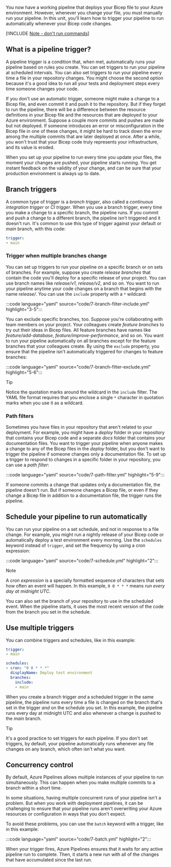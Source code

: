 You now have a working pipeline that deploys your Bicep file to your Azure environment. However, whenever you change your file, you must manually run your pipeline. In this unit, you'll learn how to trigger your pipeline to run automatically whenever your Bicep code changes.

[!INCLUDE [Note - don't run commands](../../../includes/dont-run-commands.md)]

## What is a pipeline trigger?

A pipeline trigger is a condition that, when met, automatically runs your pipeline based on rules you create. You can set triggers to run your pipeline at scheduled intervals. You can also set triggers to run your pipeline every time a file in your repository changes. You might choose the second option because it's a good idea to run all your tests and deployment steps every time someone changes your code.

If you don't use an automatic trigger, someone might make a change to a Bicep file, and even commit it and push it to the repository. But if they forget to run the pipeline, there will be a difference between the resource definitions in your Bicep file and the resources that are deployed to your Azure environment. Suppose a couple more commits and pushes are made but not deployed. If someone introduces an error or misconfiguration in the Bicep file in one of these changes, it might be hard to track down the error among the multiple commits that are later deployed at once. After a while, you won't trust that your Bicep code truly represents your infrastructure, and its value is eroded.

When you set up your pipeline to run every time you update your files, the moment your changes are pushed, your pipeline starts running. You get instant feedback on the validity of your change, and can be sure that your production environment is always up to date.

## Branch triggers

A common type of trigger is a _branch trigger_, also called a _continuous integration trigger_ or _CI trigger_. When you use a branch trigger, every time you make a change to a specific branch, the pipeline runs. If you commit and push a change to a different branch, the pipeline isn't triggered and it doesn't run. It's common to use this type of trigger against your default or _main_  branch, with this code:

```yaml
trigger:
- main
```

### Trigger when multiple branches change

You can set up triggers to run your pipeline on a specific branch or on sets of branches. For example, suppose you create _release branches_ that contain the code you'll deploy for a specific release of your project. You can use branch names like _release/v1_, _release/v2_, and so on. You want to run your pipeline anytime your code changes on a branch that begins with the name _release/_. You can use the `include` property with a `*` wildcard:

:::code language="yaml" source="code/7-branch-filter-include.yml" highlight="3-5":::

You can exclude specific branches, too. Suppose you're collaborating with team members on your project. Your colleagues create _feature branches_ to try out their ideas in Bicep files. All feature branches have names like _feature/add-database_, _feature/improve-performance_, and so on. You want to run your pipeline automatically on all branches except for the feature branches that your colleagues create. By using the `exclude` property, you ensure that the pipeline isn't automatically triggered for changes to feature branches:

:::code language="yaml" source="code/7-branch-filter-exclude.yml" highlight="5-6":::

> [!TIP]
> Notice the quotation marks around the wildcard in the `include` filter. The YAML file format requires that you enclose a single `*` character in quotation marks when you use it as a wildcard.

### Path filters

Sometimes you have files in your repository that aren't related to your deployment. For example, you might have a _deploy_ folder in your repository that contains your Bicep code and a separate _docs_ folder that contains your documentation files. You want to trigger your pipeline when anyone makes a change to any of the Bicep files in the _deploy_ folder, but you don't want to trigger the pipeline if someone changes only a documentation file. To set up a trigger to respond to changes in a specific folder in your repository, you can use a _path filter_:

:::code language="yaml" source="code/7-path-filter.yml" highlight="5-9":::

If someone commits a change that updates only a documentation file, the pipeline doesn't run. But if someone changes a Bicep file, or even if they change a Bicep file in addition to a documentation file, the trigger runs the pipeline.

## Schedule your pipeline to run automatically

You can run your pipeline on a set schedule, and not in response to a file change. For example, you might run a nightly release of your Bicep code or automatically deploy a test environment every morning. Use the `schedules` keyword instead of `trigger`, and set the frequency by using a cron expression:

:::code language="yaml" source="code/7-schedule.yml" highlight="2":::

> [!NOTE]
> A _cron expression_ is a specially formatted sequence of characters that sets how often an event will happen. In this example, `0 0 * * *` means _run every day at midnight UTC_.

You can also set the branch of your repository to use in the scheduled event. When the pipeline starts, it uses the most recent version of the code from the branch you set in the schedule.

## Use multiple triggers

You can combine triggers and schedules, like in this example:

```yaml
trigger:
- main

schedules:
- cron: "0 0 * * *"
  displayName: Deploy test environment
  branches:
    include:
    - main
```

When you create a branch trigger _and_ a scheduled trigger in the same pipeline, the pipeline runs every time a file is changed on the branch that's set in the trigger _and_ on the schedule you set. In this example, the pipeline runs every day at midnight UTC and also whenever a change is pushed to the _main_ branch.

> [!TIP]
> It's a good practice to set triggers for each pipeline. If you don't set triggers, by default, your pipeline automatically runs whenever any file changes on any branch, which often isn't what you want.

## Concurrency control

By default, Azure Pipelines allows multiple instances of your pipeline to run simultaneously. This can happen when you make multiple commits to a branch within a short time.

In some situations, having multiple concurrent runs of your pipeline isn't a problem. But when you work with deployment pipelines, it can be challenging to ensure that your pipeline runs aren't overwriting your Azure resources or configuration in ways that you don't expect.

To avoid these problems, you can use the `batch` keyword with a trigger, like in this example:

:::code language="yaml" source="code/7-batch.yml" highlight="2":::

When your trigger fires, Azure Pipelines ensures that it waits for any active pipeline run to complete. Then, it starts a new run with all of the changes that have accumulated since the last run.
